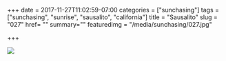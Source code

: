 +++
date = 2017-11-27T11:02:59-07:00
categories = ["sunchasing"]
tags = ["sunchasing", "sunrise", "sausalito", "california"]
title = "Sausalito"
slug = "027"
href= ""
summary=""
featuredimg = "/media/sunchasing/027.jpg"

+++

<img src="/media/sunchasing/027.jpg" />